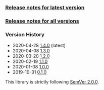 ### [Release notes for latest version](latest.md)

### [Release notes for all versions](full.md)

### Version History

* 2020-04-28 [1.4.0](1.4.0.md) (latest)
* 2020-04-08 [1.3.0](1.3.0.md)
* 2020-03-20 [1.2.0](1.2.0.md)
* 2020-02-19 [1.1.0](1.1.0.md)
* 2020-01-08 [1.0.0](1.0.0.md)
* 2019-10-31 [0.1.0](0.1.0.md)


This library is strictly following [SemVer 2.0.0](https://semver.org/spec/v2.0.0.html).